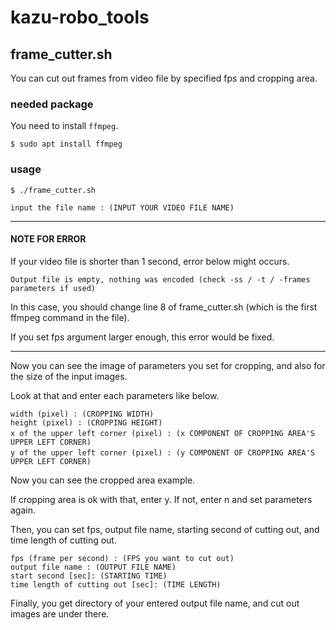 # kazu-robo_tools

## frame_cutter.sh
You can cut out frames from video file by specified fps and cropping area.

### needed package
You need to install `ffmpeg`.

`$ sudo apt install ffmpeg`

### usage
`$ ./frame_cutter.sh`

`input the file name : (INPUT YOUR VIDEO FILE NAME)`

***
#### NOTE FOR ERROR
If your video file is shorter than 1 second, error below might occurs.

`Output file is empty, nothing was encoded (check -ss / -t / -frames parameters if used)`

In this case, you should change line 8 of frame_cutter.sh (which is the first ffmpeg command in the file).

If you set fps argument larger enough, this error would be fixed.
***

Now you can see the image of parameters you set for cropping, and also for the size of the input images.

Look at that and enter each parameters like below.
```
width (pixel) : (CROPPING WIDTH)
height (pixel) : (CROPPING HEIGHT)
x of the upper left corner (pixel) : (x COMPONENT OF CROPPING AREA'S　UPPER LEFT CORNER)
y of the upper left corner (pixel) : (y COMPONENT OF CROPPING AREA'S　UPPER LEFT CORNER)
```
Now you can see the cropped area example.

If cropping area is ok with that, enter y. If not, enter n and set parameters again.

Then, you can set fps, output file name, starting second of cutting out, and time length of cutting out.
```
fps (frame per second) : (FPS you want to cut out)
output file name : (OUTPUT FILE NAME)
start second [sec]: (STARTING TIME)
time length of cutting out [sec]: (TIME LENGTH)
```
Finally, you get directory of your entered output file name, and cut out images are under there.
